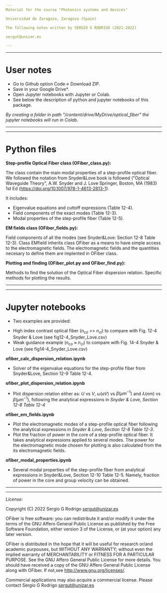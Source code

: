 ```yaml
---
Material for the course "Photonics systems and devices"

Universidad de Zaragoza, Zaragoza (Spain)

The following notes written by SERGIO G RODRIGO (2021-2022)

sergut@unizar.es

---
```

---

# User notes
- Go to Github option Code-> Download ZIP.
- Save in your Google Drive*.
- Open Jupyter notebooks with Jupyter or Colab.
- See below the description of python and jupyter notebooks of this package.

*By creating a folder in path "/content/drive/MyDrive/optical_fiber" the jupyter notebooks will run in Colab.*

---
---

# Python files
  **Step-profile Optical Fiber class (OFiber_class.py):**

  The class contain the main modal properties of a step-profile optical fiber. We followed the notation from Snyder&Love book is followed ("Optical Waveguide Theory", A.W. Snyder and J. Love Springer, Boston, MA (1983) 1st Ed (https://doi.org/10.1007/978-1-4613-2813-1).
  
  It includes:
  - Eigenvalue equations and cuttoff expressions (Table 12-4).
  - Field components of the exact modes (Table 12-3).
  - Modal properties of the step-profile fiber (Table 12-5).


   **EM fields class (OFiber_fields.py):**

   Field components of all the modes (see Snyder&Love: Section 12-8 Table 12-3).
   Class EMfield inherits class OFiber as a means to have simple access to the 
   electromagnetic fields. The electromagnetic fields and the quantities necesary to define them are implented in OFiber class.      

   **Plotting and finding (OFiber_plot.py and OFiber_find.py):**

   Methods to find the solution of the Optical Fiber dispersion relation.
   Specific methods for plotting the results.  


---
---

# Jupyter notebooks
+ Two examples are provided: 
 - High index contrast optical fiber ($n_{co}$ >> $n_{cl}$) to compare with Fig. 12-4 Snyder & Love (see fig12-4_Snyder_Love.csv)
 - Weak guidance example ($n_{co}$ ≈ $n_{cl}$) to compare with Fig. 14-4 Snyder & Love (see fig14-4_Snyder_Love.csv)

**ofiber_calc_dispersion_relation.ipynb**
+ Solver of the eigenvalue equations for the step-profile fiber from Snyder&Love, Section 12-9 Table 12-4. 

**ofiber_plot_dispersion_relation.ipynb**

+ Plot dispersion relation either as: $U$ vs $V$, $\omega (eV)$ vs $\beta(\mu m^{-1})$ and $\lambda (nm)$ vs $\beta(\mu m^{-1})$, following the analytical expressions in *Snyder & Love, Section 12-8 Table 12-4*

**ofiber_em_fields.ipynb**

+ Plot the electromagnetic modes of a step-profile optical fiber following the analytical expressions in *Snyder & Love, Section 12-8 Table 12-3*. 
+ Plot the fraction of power in the core of a step-profile optical fiber. It takes analytical expressions applied to several modes. The power for the electromagnetic mode chosen for plotting is also calculated from the its electromagnetic fields.

**ofiber_modal_properties.ipynb**
+ Several modal properties of the step-profile fiber from analytical expressions in Snyder&Love, Section 12-10 Table 12-5. Namely, fraction of power in the core and group velocity can be obtained.

---
---

*License:*

Copyright (C) 2022 Sergio G Rodrigo sergut@unizar.es

OFiber is free software: you can redistribute it and/or modify 
it under the terms of the GNU Affero General Public License as published by 
the Free Software Foundation, either version 3 of the License,
or (at your option) any later version.

OFiber is distributed in the hope that it will be useful for 
research or/and academic purpouses, but WITHOUT ANY WARRANTY; 
without even the implied warranty of MERCHANTABILITY or FITNESS 
FOR A PARTICULAR PURPOSE. See the GNU Affero General Public License 
for more details. You should have received a copy of the GNU Affero General 
Public License along with OFiber. If not,see http://www.gnu.org/licenses/.

Commercial applications may also acquire a commercial license. 
Please contact Sergio G Rodrigo sergut@unizar.es